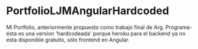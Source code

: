 # PortfolioLJMAngularHardcoded

Mi Portfolio, anteriormente propuesto como trabajo final de Arg. Programa-
ésta es una version 'hardcodeada' porque heroku para el backend ya no esta disponible gratuito, sólo frontend en Angular.
